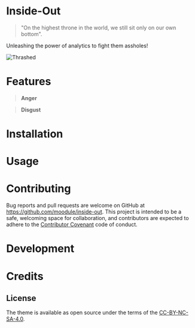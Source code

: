# Inside-Out

> "On the highest throne in the world, we still sit only on our own bottom".

Unleashing the power of analytics to fight them assholes!

![Thrashed](../assets/images/thrashed.webp "Thrashed")

# Features

> **Anger**

> **Disgust**

# Installation



# Usage



# Contributing

Bug reports and pull requests are welcome on GitHub at https://github.com/moodule/inside-out. This project is intended to be a safe, welcoming space for collaboration, and contributors are expected to adhere to the [Contributor Covenant][contributor-covenant] code of conduct.

# Development



# Credits



## License

The theme is available as open source under the terms of the [CC-BY-NC-SA-4.0](LICENSE).

[contributor-covenant]: http://contributor-covenant.org
